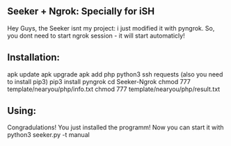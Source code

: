 ## Seeker + Ngrok: Specially for iSH

Hey Guys, the Seeker isnt my project: i just modified it with pyngrok. So, you dont need to start ngrok session - it will start automaticly! 

## Installation:

apk update
apk upgrade
apk add php python3 ssh requests
(also you need to install pip3)
pip3 install pyngrok
cd Seeker-Ngrok
chmod 777 template/nearyou/php/info.txt
chmod 777 template/nearyou/php/result.txt

## Using:
Congradulations! You just installed the programm! 
Now you can start it with python3 seeker.py -t manual

